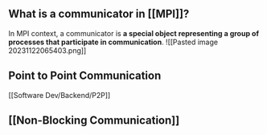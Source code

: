 ## What is a communicator in [[MPI]]?

In MPI context, a communicator is **a special object representing a group of processes that participate in communication**.
![[Pasted image 20231122065403.png]]


## Point to Point Communication
[[Software Dev/Backend/P2P]]

## [[Non-Blocking Communication]]
